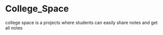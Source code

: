 # College_Space
college space is a projects where students can easily share notes and get all notes
